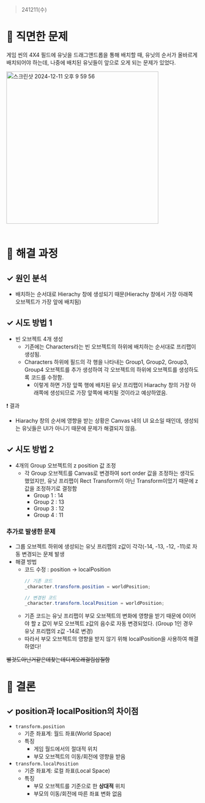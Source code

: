 ﻿> 241211(수)

# 📍 직면한 문제
게임 씬의 4X4 필드에 유닛을 드래그앤드롭을 통해 배치할 때, 유닛의 순서가 올바르게 배치되어야 하는데, 나중에 배치된 유닛들이 앞으로 오게 되는 문제가 있었다.

<img width="397" alt="스크린샷 2024-12-11 오후 9 59 56" src="https://github.com/user-attachments/assets/e43b202a-4fcb-415f-a075-a63ca2e0440f">
<br><br>


# 📍 해결 과정

## ✓ 원인 분석
- 배치하는 순서대로 Hierachy 창에 생성되기 때문(Hierachy 창에서 가장 아래쪽 오브젝트가 가장 앞에 배치됨)

## ✓ 시도 방법 1
- 빈 오브젝트 4개 생성
    - 기존에는 Characters라는 빈 오브젝트의 하위에 배치하는 순서대로 프리팹이 생성됨.
    - Characters 하위에 필드의 각 행을 나타내는 Group1, Group2, Group3, Group4 오브젝트를 추가 생성하여 각 오브젝트의 하위에 오브젝트를 생성하도록 코드를 수정함.
      - 이렇게 하면 가장 앞쪽 행에 배치된 유닛 프리팹이 Hiarachy 창의 가장 아래쪽에 생성되므로 가장 앞쪽에 배치될 것이라고 예상하였음.<br>

❗️ 결과
- Hiarachy 창의 순서에 영향을 받는 상황은 Canvas 내의 UI 요소일 때인데, 생성되는 유닛들은 UI가 아니기 때문에 문제가 해결되지 않음.

## ✓ 시도 방법 2
- 4개의 Group 오브젝트의 z position 값 조정
  - 각 Group 오브젝트를 Canvas로 변경하여 sort order 값을 조정하는 생각도 했었지만, 유닛 프리팹이 Rect Transform이 아닌 Transform이었기 때문에 z 값을 조정하기로 결정함
    - Group 1 : 14
    - Group 2 : 13
    - Group 3 : 12
    - Group 4 : 11


### 추가로 발생한 문제
- 그룹 오브젝트 하위에 생성되는 유닛 프리팹의 z값이 각각(-14, -13, -12, -11)로 자동 변경되는 문제 발생
- 해결 방법
  - 코드 수정 : position → localPosition
    ```C#
    // 기존 코드
    _character.transform.position = worldPosition;
    
    // 변경된 코드
    _character.transform.localPosition = worldPosition;
    ```
  - 기존 코드는 유닛 프리팹이 부모 오브젝트의 변화에 영향을 받기 때문에 0이어야 할 z 값이 부모 오브젝트 z값의 음수로 자동 변경되었다. (Group 1인 경우 유닛 프리팹의 z값 -14로 변경)
  - 따라서 부모 오브젝트의 영향을 받지 않기 위해 localPosition을 사용하여 해결하였다!

~~별것도아닌거같은데찾는데디게오래걸림삽질함~~

# 📍 결론
## ✓ position과 localPosition의 차이점
- `transform.position` 
  - 기준 좌표계: 월드 좌표(World Space)
  - 특징
    - 게임 월드에서의 절대적 위치
    - 부모 오브젝트의 이동/회전에 영향을 받음
- `transform.localPosition`
  - 기준 좌표계: 로컬 좌표(Local Space)
  - 특징
    - 부모 오브젝트를 기준으로 한 **상대적** 위치
    - 부모의 이동/회전에 따른 좌표 변화 없음